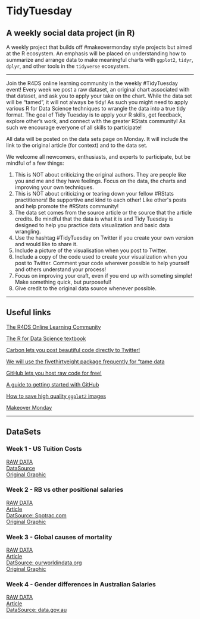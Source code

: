 # TidyTuesday

## A weekly social data project (in R)

A weekly project that builds off #makeovermonday style projects but aimed at the R ecosystem. An emphasis will be placed on understanding how to summarize and arrange data to make meaningful charts with `ggplot2`, `tidyr`, `dplyr`, and other tools in the `tidyverse` ecosystem.

***

Join the R4DS online learning community in the weekly #TidyTuesday event! Every week we post a raw dataset, an original chart associated with that dataset, and ask you to apply your take on the chart. While the data set will be “tamed”, it will not always be tidy! As such you might need to apply various R for Data Science techniques to wrangle the data into a true tidy format. The goal of Tidy Tuesday is to apply your R skills, get feedback, explore other’s work, and connect with the greater RStats community! As such we encourage everyone of all skills to participate! 

All data will be posted on the data sets page on Monday. It will include the link to the original article (for context) and to the data set. 

We welcome all newcomers, enthusiasts, and experts to participate, but be mindful of a few things:

1. This is NOT about criticizing the original authors. They are people like you and me and they have feelings. Focus on the data, the charts and improving your own techniques.
2. This is NOT about criticizing or tearing down your fellow #RStats practitioners! Be supportive and kind to each other! Like other's posts and help promote the #RStats community!
3. The data set comes from the source article or the source that the article credits. Be mindful that the data is what it is and Tidy Tuesday is designed to help you practice data visualization and basic data wrangling.
4. Use the hashtag #TidyTuesday on Twitter if you create your own version and would like to share it.
5. Include a picture of the visualisation when you post to Twitter.
6. Include a copy of the code used to create your visualization when you post to Twitter. Comment your code wherever possible to help yourself and others understand your process!
7. Focus on improving your craft, even if you end up with someting simple! Make something quick, but purposeful!
8. Give credit to the original data source whenever possible.

***

## Useful links

[The R4DS Online Learning Community](https://www.jessemaegan.com/post/r4ds-the-next-iteration/)

[The R for Data Science textbook](http://r4ds.had.co.nz/)

[Carbon lets you post beautiful code directly to Twitter!](https://carbon.now.sh/)

[We will use the fivethirtyeight package frequently for “tame data](https://cran.r-project.org/web/packages/fivethirtyeight/fivethirtyeight.pdf)

[GitHub lets you host raw code for free!](https://github.com/)

[A guide to getting started with GitHub](https://guides.github.com/activities/hello-world/)

[How to save high quality `ggplot2` images](http://ggplot2.tidyverse.org/reference/ggsave.html)

[Makeover Monday](http://www.makeovermonday.co.uk/data/)

***

## DataSets
### Week 1 - US Tuition Costs
[RAW DATA](https://github.com/rfordatascience/tidytuesday/blob/master/data/us_avg_tuition.xlsx)  
[DataSource](https://onlinembapage.com/average-tuition-and-educational-attainment-in-the-united-states/)  
[Original Graphic](https://onlinembapage.com/wp-content/uploads/2016/03/AverageTuition_Part1b.jpg)  

### Week 2 - RB vs other positional salaries
[RAW DATA](https://github.com/rfordatascience/tidytuesday/blob/master/data/tidy_tuesday_week2.xlsx)  
[Article](https://fivethirtyeight.com/features/running-backs-are-finally-getting-paid-what-theyre-worth/)  
[DatSource: Spotrac.com](http://www.spotrac.com/rankings/)  
[Original Graphic](https://espnfivethirtyeight.files.wordpress.com/2017/05/morris-nflrb-1.png?w=575&h=488&quality=90&strip=info)  

### Week 3 - Global causes of mortality
[RAW DATA](https://github.com/rfordatascience/tidytuesday/blob/master/data/global_mortality.xlsx)  
[Article](https://ourworldindata.org/what-does-the-world-die-from)  
[DatSource: ourworldindata.org](https://ourworldindata.org/)  
[Original Graphic](https://ourworldindata.org/what-does-the-world-die-from)  

### Week 4 - Gender differences in Australian Salaries
[RAW DATA](https://github.com/rfordatascience/tidytuesday/blob/master/data/week4_australian_salary.csv)  
[Article](http://www.womensagenda.com.au/latest/eds-blog/australia-s-50-highest-paying-jobs-are-paying-men-significantly-more/)  
[DataSource: data.gov.au](https://data.gov.au/dataset/taxation-statistics-2013-14/resource/c506c052-be2f-4fba-8a65-90f9e60f7775?inner_span=True)  
